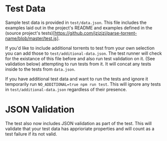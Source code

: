 # Test Data
Sample test data is provided in `test/data.json`. This file includes the examples laid out in the project's README and examples defined in the (source project's tests)[https://github.com/jzjzjzj/parse-torrent-name/blob/master/test.js]. 

If you'd like to include additional torrents to test from your own selection you can add those to `test/additional-data.json`. The test runner will check for the existance of this file before and also run test validation on it. (See validation below) attempting to run tests from it. It will concat any tests inside to the tests from `data.json`.

If you have additional test data and want to run the tests and ignore it temporarily run `NO_ADDITIONAL=true npm run test`. This will ignore any tests in `test/additional-data.json` regardless of their presence.

# JSON Validation
The test also now includes JSON validation as part of the test. This will validate that your test data has apprioriate properties and will count as a test failure if its not valid.